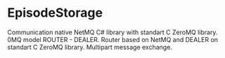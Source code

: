 # EpisodeStorage
Communication native NetMQ C# library with standart C ZeroMQ library.
0MQ model ROUTER - DEALER.
Router based on NetMQ and DEALER on standart C ZeroMQ library.
Multipart message exchange.
